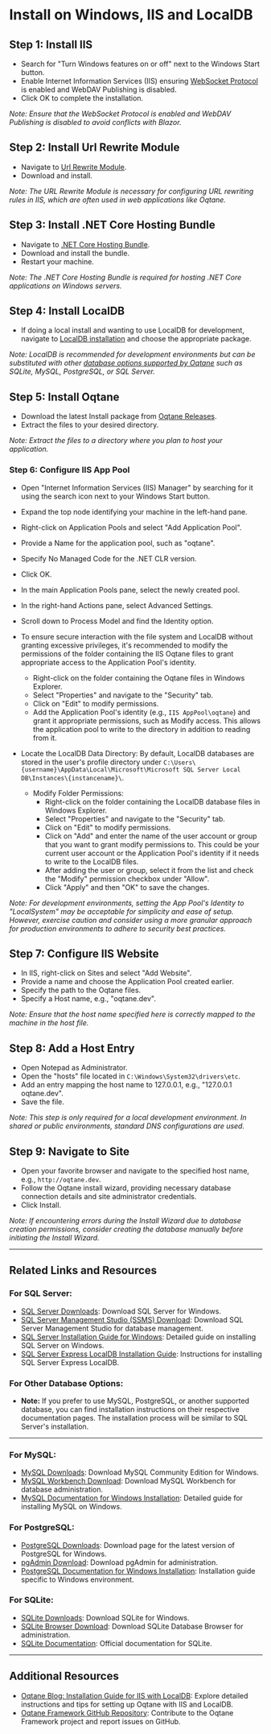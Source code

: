 # Install on Windows, IIS and LocalDB 

## Step 1: Install IIS

- Search for "Turn Windows features on or off" next to the Windows Start button.
- Enable Internet Information Services (IIS) ensuring [WebSocket Protocol](https://learn.microsoft.com/en-us/aspnet/core/fundamentals/websockets?#enabling-websockets-on-iis) is enabled and WebDAV Publishing is disabled.
- Click OK to complete the installation.

*Note: Ensure that the WebSocket Protocol is enabled and WebDAV Publishing is disabled to avoid conflicts with Blazor.*

## Step 2: Install Url Rewrite Module

- Navigate to [Url Rewrite Module](https://www.iis.net/downloads/microsoft/url-rewrite).
- Download and install.

*Note: The URL Rewrite Module is necessary for configuring URL rewriting rules in IIS, which are often used in web applications like Oqtane.*

## Step 3: Install .NET Core Hosting Bundle

- Navigate to [.NET Core Hosting Bundle](https://dotnet.microsoft.com/permalink/dotnetcore-windows-runtime-bundle-installer).
- Download and install the bundle.
- Restart your machine.

*Note: The .NET Core Hosting Bundle is required for hosting .NET Core applications on Windows servers.*

## Step 4: Install LocalDB

- If doing a local install and wanting to use LocalDB for development, navigate to [LocalDB installation](https://learn.microsoft.com/en-us/sql/database-engine/configure-windows/sql-server-express-localdb) and choose the appropriate package.

*Note: LocalDB is recommended for development environments but can be substituted with other [database options supported by Oqtane](databases.md) such as SQLite, MySQL, PostgreSQL, or SQL Server.*

## Step 5: Install Oqtane

- Download the latest Install package from [Oqtane Releases](https://github.com/oqtane/oqtane.framework/releases).
- Extract the files to your desired directory.

*Note: Extract the files to a directory where you plan to host your application.*

### Step 6: Configure IIS App Pool

- Open "Internet Information Services (IIS) Manager" by searching for it using the search icon next to your Windows Start button.
- Expand the top node identifying your machine in the left-hand pane.
- Right-click on Application Pools and select "Add Application Pool".
- Provide a Name for the application pool, such as "oqtane".
- Specify No Managed Code for the .NET CLR version.
- Click OK.
- In the main Application Pools pane, select the newly created pool.
- In the right-hand Actions pane, select Advanced Settings.
- Scroll down to Process Model and find the Identity option.
- To ensure secure interaction with the file system and LocalDB without granting excessive privileges, it's recommended to modify the permissions of the folder containing the IIS Oqtane files to grant appropriate access to the Application Pool's identity.
   - Right-click on the folder containing the Oqtane files in Windows Explorer.
   - Select "Properties" and navigate to the "Security" tab.
   - Click on "Edit" to modify permissions.
   - Add the Application Pool's identity (e.g., `IIS AppPool\oqtane`) and grant it appropriate permissions, such as Modify access. This allows the application pool to write to the directory in addition to reading from it.
- Locate the LocalDB Data Directory: By default, LocalDB databases are stored in the user's profile directory under `C:\Users\{username}\AppData\Local\Microsoft\Microsoft SQL Server Local DB\Instances\{instancename}\`.

  - Modify Folder Permissions:
      - Right-click on the folder containing the LocalDB database files in Windows Explorer.
      - Select "Properties" and navigate to the "Security" tab.
      - Click on "Edit" to modify permissions.
      - Click on "Add" and enter the name of the user account or group that you want to grant modify permissions to. This could be your current user account or the Application Pool's identity if it needs to write to the LocalDB files.
      - After adding the user or group, select it from the list and check the "Modify" permission checkbox under "Allow".
      - Click "Apply" and then "OK" to save the changes.

*Note: For development environments, setting the App Pool's Identity to "LocalSystem" may be acceptable for simplicity and ease of setup. However, exercise caution and consider using a more granular approach for production environments to adhere to security best practices.*

## Step 7: Configure IIS Website

- In IIS, right-click on Sites and select "Add Website".
- Provide a name and choose the Application Pool created earlier.
- Specify the path to the Oqtane files.
- Specify a Host name, e.g., "oqtane.dev".

*Note: Ensure that the host name specified here is correctly mapped to the machine in the host file.*

## Step 8: Add a Host Entry

- Open Notepad as Administrator.
- Open the "hosts" file located in `C:\Windows\System32\drivers\etc`.
- Add an entry mapping the host name to 127.0.0.1, e.g., "127.0.0.1 oqtane.dev".
- Save the file.

*Note: This step is only required for a local development environment. In shared or public environments, standard DNS configurations are used.*

## Step 9: Navigate to Site

- Open your favorite browser and navigate to the specified host name, e.g., `http://oqtane.dev`.
- Follow the Oqtane install wizard, providing necessary database connection details and site administrator credentials.
- Click Install.

*Note: If encountering errors during the Install Wizard due to database creation permissions, consider creating the database manually before initiating the Install Wizard.*

---

## Related Links and Resources

### For SQL Server:
- [SQL Server Downloads](https://www.microsoft.com/en-us/sql-server/sql-server-downloads): Download SQL Server for Windows.
- [SQL Server Management Studio (SSMS) Download](https://learn.microsoft.com/en-us/sql/ssms/download-sql-server-management-studio-ssms): Download SQL Server Management Studio for database management.
- [SQL Server Installation Guide for Windows](https://learn.microsoft.com/en-us/sql/database-engine/install-windows/install-sql-server): Detailed guide on installing SQL Server on Windows.
- [SQL Server Express LocalDB Installation Guide](https://learn.microsoft.com/en-us/sql/database-engine/configure-windows/sql-server-express-localdb): Instructions for installing SQL Server Express LocalDB.

### For Other Database Options:

- **Note:** If you prefer to use MySQL, PostgreSQL, or another supported database, you can find installation instructions on their respective documentation pages. The installation process will be similar to SQL Server's installation.

---

### For MySQL:

- [MySQL Downloads](https://dev.mysql.com/downloads/): Download MySQL Community Edition for Windows.
- [MySQL Workbench Download](https://dev.mysql.com/downloads/workbench/): Download MySQL Workbench for database administration.
- [MySQL Documentation for Windows Installation](https://dev.mysql.com/doc/refman/8.3/en/windows-installation.html): Detailed guide for installing MySQL on Windows.


### For PostgreSQL:

- [PostgreSQL Downloads](https://www.postgresql.org/download/): Download page for the latest version of PostgreSQL for Windows.
- [pgAdmin Download](https://www.pgadmin.org/download/): Download pgAdmin for administration.
- [PostgreSQL Documentation for Windows Installation](https://www.postgresql.org/docs/current/install-windows.html): Installation guide specific to Windows environment.

### For SQLite:

- [SQLite Downloads](https://www.sqlite.org/download.html): Download SQLite for Windows.
- [SQLite Browser Download](https://sqlitebrowser.org/dl/): Download SQLite Database Browser for administration.
- [SQLite Documentation](https://www.sqlite.org/docs.html): Official documentation for SQLite.

---

## Additional Resources

- [Oqtane Blog: Installation Guide for IIS with LocalDB](https://www.oqtane.org/blog/!/24/installing-oqtane-on-iis): Explore detailed instructions and tips for setting up Oqtane with IIS and LocalDB.
- [Oqtane Framework GitHub Repository](https://github.com/oqtane/oqtane.framework): Contribute to the Oqtane Framework project and report issues on GitHub.
